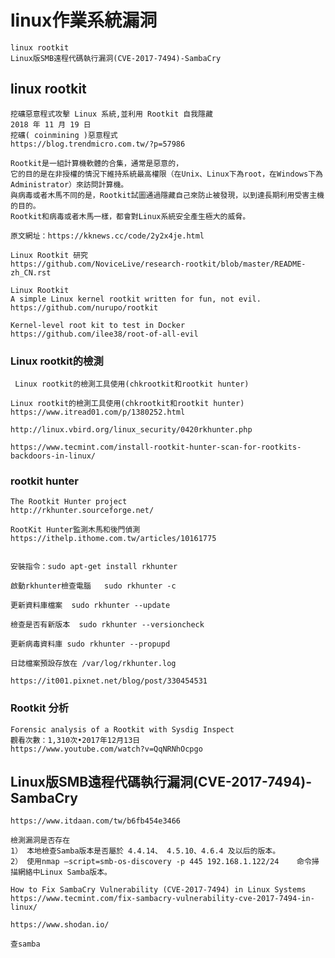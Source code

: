 # linux作業系統漏洞
```
linux rootkit
Linux版SMB遠程代碼執行漏洞(CVE-2017-7494)-SambaCry 
```

## linux rootkit
```
挖礦惡意程式攻擊 Linux 系統,並利用 Rootkit 自我隱藏
2018 年 11 月 19 日
挖礦( coinmining )惡意程式
https://blog.trendmicro.com.tw/?p=57986
```
```
Rootkit是一組計算機軟體的合集，通常是惡意的，
它的目的是在非授權的情況下維持系統最高權限（在Unix、Linux下為root，在Windows下為Administrator）來訪問計算機。
與病毒或者木馬不同的是，Rootkit試圖通過隱藏自己來防止被發現，以到達長期利用受害主機的目的。
Rootkit和病毒或者木馬一樣，都會對Linux系統安全產生極大的威脅。

原文網址：https://kknews.cc/code/2y2x4je.html
```
```
Linux Rootkit 研究
https://github.com/NoviceLive/research-rootkit/blob/master/README-zh_CN.rst
```
```
Linux Rootkit
A simple Linux kernel rootkit written for fun, not evil.
https://github.com/nurupo/rootkit
```
```
Kernel-level root kit to test in Docker
https://github.com/ilee38/root-of-all-evil
```
### Linux rootkit的檢測
```
 Linux rootkit的檢測工具使用(chkrootkit和rootkit hunter)
```
```
Linux rootkit的檢測工具使用(chkrootkit和rootkit hunter)
https://www.itread01.com/p/1380252.html

http://linux.vbird.org/linux_security/0420rkhunter.php

https://www.tecmint.com/install-rootkit-hunter-scan-for-rootkits-backdoors-in-linux/
```

### rootkit hunter
```
The Rootkit Hunter project
http://rkhunter.sourceforge.net/
```

```
RootKit Hunter監測木馬和後門偵測
https://ithelp.ithome.com.tw/articles/10161775


安裝指令：sudo apt-get install rkhunter

啟動rkhunter檢查電腦   sudo rkhunter -c

更新資料庫檔案  sudo rkhunter --update

檢查是否有新版本  sudo rkhunter --versioncheck

更新病毒資料庫 sudo rkhunter --propupd
```


```
日誌檔案預設存放在 /var/log/rkhunter.log

https://it001.pixnet.net/blog/post/330454531
```

### Rootkit 分析
```
Forensic analysis of a Rootkit with Sysdig Inspect
觀看次數：1,310次•2017年12月13日
https://www.youtube.com/watch?v=QqNRNhOcpgo
```
## Linux版SMB遠程代碼執行漏洞(CVE-2017-7494)-SambaCry 
```
https://www.itdaan.com/tw/b6fb454e3466
```
```
檢測漏洞是否存在
1） 本地檢查Samba版本是否屬於 4.4.14、 4.5.10、4.6.4 及以后的版本。
2） 使用nmap –script=smb-os-discovery -p 445 192.168.1.122/24    命令掃描網絡中Linux Samba版本。
```

```
How to Fix SambaCry Vulnerability (CVE-2017-7494) in Linux Systems
https://www.tecmint.com/fix-sambacry-vulnerability-cve-2017-7494-in-linux/
```
```
https://www.shodan.io/

查samba
```
##
```

```


##
```

```


##
```

```


##
```

```


##
```

```

